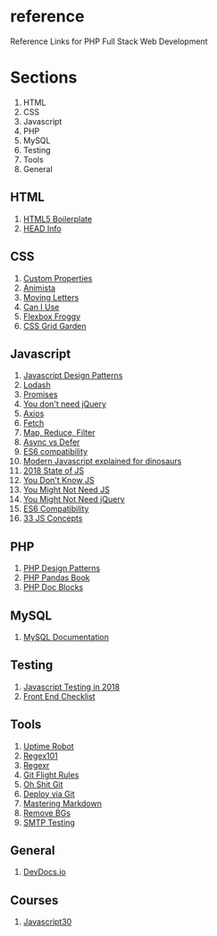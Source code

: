 # reference
Reference Links for PHP Full Stack Web Development 

Sections
======

1. HTML
2. CSS
3. Javascript
4. PHP
5. MySQL
6. Testing
7. Tools
8. General

HTML
------

1. [HTML5 Boilerplate](https://www.html5boilerplate.com)
2. [HEAD Info](https://gethead.info/)

CSS
------

1. [Custom Properties](https://www.smashingmagazine.com/2017/04/start-using-css-custom-properties/)
2. [Animista](http://animista.net/)
3. [Moving Letters](http://tobiasahlin.com/moving-letters/)
4. [Can I Use](https://caniuse.com/)
5. [Flexbox Froggy](https://flexboxfroggy.com/)
6. [CSS Grid Garden](https://cssgridgarden.com/)


Javascript
------
1. [Javascript Design Patterns](https://addyosmani.com/resources/essentialjsdesignpatterns/book/)
2. [Lodash](https://github.com/lodash/lodash)
3. [Promises](https://developers.google.com/web/fundamentals/primers/promises)
4. [You don't need jQuery](https://github.com/nefe/You-Dont-Need-jQuery)
5. [Axios](https://github.com/axios/axios)
6. [Fetch](https://developer.mozilla.org/en-US/docs/Web/API/Fetch_API)
7. [Map, Reduce, Filter](https://medium.com/poka-techblog/simplify-your-javascript-use-map-reduce-and-filter-bd02c593cc2d)
8. [Async vs Defer](https://www.growingwiththeweb.com/2014/02/async-vs-defer-attributes.html)
9. [ES6 compatibility](https://kangax.github.io/compat-table/es6/)
10. [Modern Javascript explained for dinosaurs](https://medium.com/the-node-js-collection/modern-javascript-explained-for-dinosaurs-f695e9747b70)
11. [2018 State of JS](https://2018.stateofjs.com/)
12. [You Don't Know JS](https://github.com/getify/You-Dont-Know-JS)
13. [You Might Not Need JS](http://youmightnotneedjs.com/)
14. [You Might Not Need jQuery](http://youmightnotneedjquery.com/)
15. [ES6 Compatibility](https://kangax.github.io/compat-table/es6/)
16. [33 JS Concepts](https://github.com/leonardomso/33-js-concepts)

PHP
------
1. [PHP Design Patterns](https://designpatternsphp.readthedocs.io/en/latest/README.html)
2. [PHP Pandas Book](https://daylerees.com/php-pandas/)
3. [PHP Doc Blocks](https://stackoverflow.com/questions/1310050/php-function-comments)

MySQL
------
1. [MySQL Documentation](https://dev.mysql.com/doc/refman/5.7/en/)

Testing
------

1. [Javascript Testing in 2018](https://medium.com/welldone-software/an-overview-of-javascript-testing-in-2018-f68950900bc3)
2. [Front End Checklist](https://frontendchecklist.io/)


Tools
------
1. [Uptime Robot](https://uptimerobot.com/)
2. [Regex101](https://regex101.com/)
3. [Regexr](https://regexr.com/)
4. [Git Flight Rules](https://github.com/k88hudson/git-flight-rules)
5. [Oh Shit Git](https://ohshitgit.com/)
6. [Deploy via Git](https://coderwall.com/p/xczkaq/ftp-is-so-90-s-let-s-deploy-via-git-instead)
7. [Mastering Markdown](https://guides.github.com/features/mastering-markdown/)
8. [Remove BGs](https://www.remove.bg/)
9. [SMTP Testing](https://mailtrap.io/)

General
------

1. [DevDocs.io](https://devdocs.io/)

Courses
------
1. [Javascript30](https://javascript30.com)

